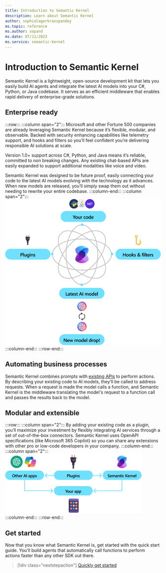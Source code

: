 ```yaml
---
title: Introduction to Semantic Kernel
description: Learn about Semantic Kernel
author: sophialagerkranspandey
ms.topic: reference
ms.author: sopand
ms.date: 07/11/2023
ms.service: semantic-kernel
---
```


# Introduction to Semantic Kernel
Semantic Kernel is a lightweight, open-source development kit that lets you easily build AI agents and integrate the latest AI models into your C#, Python, or Java codebase. It serves as an efficient middleware that enables rapid delivery of enterprise-grade solutions.

## Enterprise ready
:::row:::
    :::column span="2":::
Microsoft and other Fortune 500 companies are already leveraging  Semantic Kernel because it’s flexible, modular, and observable. Backed with security enhancing capabilities like telemetry support, and hooks and filters so you’ll feel confident you’re delivering responsible AI solutions at scale. 
    
Version 1.0+ support across C#, Python, and Java means it’s reliable, committed to non breaking changes. Any existing chat-based APIs are easily expanded to support additional modalities like voice and video.

Semantic Kernel was designed to be future proof, easily connecting your code to the latest AI models evolving with the technology as it advances. When new models are released, you’ll simply swap them out without needing to rewrite your entire codebase.
    :::column-end:::
    :::column span="2":::
    ![Intro Image](../media/enterprise-ready.png)
    :::column-end:::
:::row-end:::

## Automating business processes 
Semantic Kernel combines prompts with [existing APIs](../concepts/plugins/index.md) to perform actions. By describing your existing code to AI models, they’ll be called to address requests. When a request is made the model calls a function, and Semantic Kernel is the middleware translating the model's request to a function call and passes the results back to the model.

## Modular and extensible
:::row:::
    :::column span="2":::
By adding your existing code as a plugin, you’ll maximize your investment by flexibly integrating AI services through a set of out-of-the-box connectors. Semantic Kernel uses OpenAPI specifications (like Microsoft 365 Copilot) so you can share any extensions with other pro or low-code developers in your company.
 :::column-end:::
    :::column span="2":::
    ![Modular Extensibility](../media/Designed-for-modular-extensibility.png)
    :::column-end:::
:::row-end:::

## Get started
Now that you know what Semantic Kernel is, get started with the quick start guide. You’ll build agents that automatically call functions to perform actions faster than any other SDK out there.
> [!div class="nextstepaction"]
> [Quickly get started](../get-started/quick-start-guide.md)
